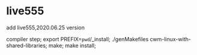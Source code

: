 # live555
add live555,2020.06.25 version

compiler step;
export PREFIX=`pwd`/_install;
./genMakefiles cwm-linux-with-shared-libraries;
make;
make install;

